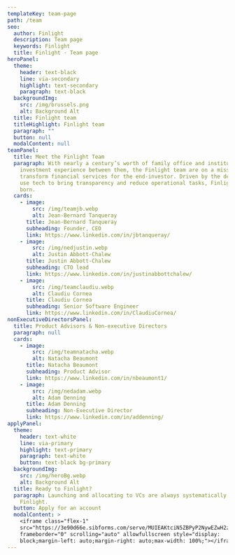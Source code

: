 ```yaml
---
templateKey: team-page
path: /team
seo:
  author: Finlight
  description: Team page
  keywords: Finlight
  title: Finlight - Team page
heroPanel:
  theme:
    header: text-black
    line: via-secondary
    highlight: text-secondary
    paragraph: text-black
  backgroundImg:
    src: /img/brussels.png
    alt: Background Alt
  title: Finlight team
  titleHighlight: Finlight team
  paragraph: ""
  button: null
  modalContent: null
teamPanel:
  title: Meet the Finlight Team
  paragraph: With nearly a century’s worth of family office and institutional
    investment experience between them, the Finlight team are on a mission to
    transform financial services for the end-investor. Driven by the desire to
    use tech to bring transparency and reduce operational tasks, Finlight was
    born.
  cards:
    - image:
        src: /img/teamjb.webp
        alt: Jean-Bernard Tanqueray
      title: Jean-Bernard Tanqueray
      subheading: Founder, CEO
      link: https://www.linkedin.com/in/jbtanqueray/
    - image:
        src: /img/nedjustin.webp
        alt: Justin Abbott-Chalew
      title: Justin Abbott-Chalew
      subheading: CTO lead
      link: https://www.linkedin.com/in/justinabbottchalew/
    - image:
        src: /img/teamclaudiu.webp
        alt: Claudiu Cornea
      title: Claudiu Cornea
      subheading: Senior Software Engineer
      link: https://www.linkedin.com/in/ClaudiuCornea/
nonExecutiveDirectorsPanel:
  title: Product Advisors & Non-executive Directors
  paragraph: null
  cards:
    - image:
        src: /img/teamnatacha.webp
        alt: Natacha Beaumont
      title: Natacha Beaumont
      subheading: Product Advisor
      link: https://www.linkedin.com/in/nbeaumont1/
    - image:
        src: /img/nedadam.webp
        alt: Adam Denning
      title: Adam Denning
      subheading: Non-Executive Director
      link: https://www.linkedin.com/in/addenning/
applyPanel:
  theme:
    header: text-white
    line: via-primary
    highlight: text-primary
    paragraph: text-white
    button: text-black bg-primary
  backgroundImg:
    src: /img/heroBg.webp
    alt: Background Alt
  title: Ready to Finlight?
  paragraph: Launching and allocating to VCs are always systematically better with
    Finlight.
  button: Apply for an account
  modalContent: >
    <iframe class="flex-1"
    src="https://3e90d66e.sibforms.com/serve/MUIEAKtciN5ZBPyP2NywEZwH2zP8C3EbPBXSHIKMxRmSBRq2OomfSzZNQX6pmQ--jsHB-wP2HgEF5Ftnb8lodJH-lgTFALJmDdtyNNxJ_be3Pn0FScqtlzWf1wsqDUw0soW6jjKTVKHAs6dvCB3mp8cDSi_XIc17mBHMrQ4DIK8-WP0AGt-_nRNgOa9oMJrNf3ynaNcCVsJYFwMq"
    frameborder="0" scrolling="auto" allowfullscreen style="display:
    block;margin-left: auto;margin-right: auto;max-width: 100%;"></iframe>
---
```

